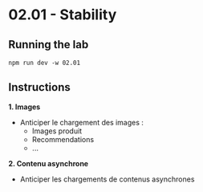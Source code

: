 # 02.01 - Stability

## Running the lab

```
npm run dev -w 02.01
```

## Instructions

**1. Images**

- Anticiper le chargement des images :
  - Images produit
  - Recommendations
  - ...

**2. Contenu asynchrone**

- Anticiper les chargements de contenus asynchrones
